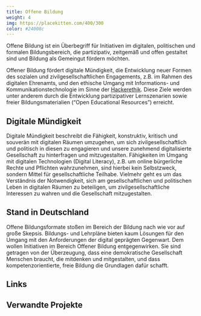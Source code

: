 ```yaml
---
title: Offene Bildung
weight: 4
img: https://placekitten.com/400/300
color: #24008c
---
```


Offene Bildung ist ein Überbegriff für Initiativen im digitalen, politischen und formalen Bildungsbereich, die partizipativ, zeitgemäß und offen gestaltet sind und Bildung als Gemeingut fördern möchten.

<!--more-->

Offener Bildung fördert digitale Mündigkeit, die Entwicklung neuer Formen des sozialen und zivilgesellschaftlichen Engagements, z.B. im Rahmen des digitalen Ehrenamts, und den ethische Umgang mit Informations- und Kommunikationstechnologie im Sinne der [Hackerethik](https://www.ccc.de/hackerethics). Diese Ziele werden unter anderem durch die Entwicklung partizipativer Lernszenarien sowie freier Bildungsmaterialien (“Open Educational Resources”) erreicht.

## Digitale Mündigkeit

Digitale Mündigkeit beschreibt die Fähigkeit, konstruktiv, kritisch und souverän mit digitalen Räumen umzugehen, um sich zivilgesellschaftlich und politisch in diesen zu engagieren und  unsere zunehmend digitalisierte Gesellschaft zu hinterfragen und mitzugestalten. Fähigkeiten im Umgang mit digitalen Technologien (Digital Literacy), z.B. um online bürgerliche Rechte und Pflichten wahrzunehmen, sind hierbei kein Selbstzweck, sondern Mittel für gesellschaftliche Teilhabe. Vielmehr geht es um das Verständnis der Notwendigkeit, sich am gesellschaftlichen und politischen Leben in digitalen Räumen zu beteiligen, um zivilgesellschaftliche Interessen zu wahren und die Gesellschaft mitzugestalten.

## Stand in Deutschland

Offene Bildungsformate stoßen im Bereich der Bildung nach wie vor auf große Skepsis. Bildungs- und Lehrpläne bieten kaum Lösungen für den Umgang mit den Anforderungen der digital geprägten Gegenwart. Dem wollen Initiativen im Bereich Offener Bildung entgegenwirken. Sie sind getragen von der Überzeugung, dass eine demokratische Gesellschaft Menschen braucht, die mitdenken und mitgestalten, und dass kompetenzorientierte, freie Bildung die Grundlagen dafür schafft.


## Links

## Verwandte Projekte

